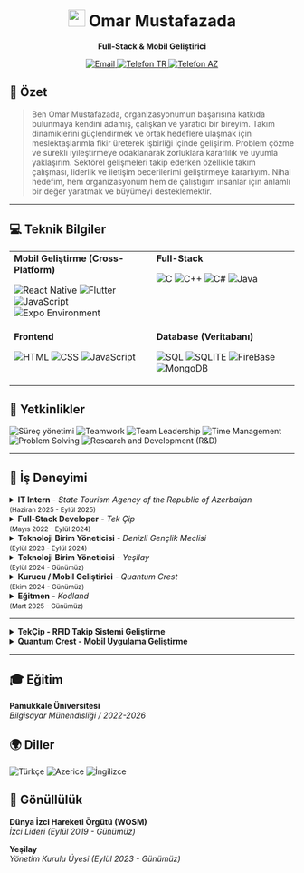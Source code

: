 <h1 align="center">
  <img src="https://media.giphy.com/media/hvRJCLFzcasrR4ia7z/giphy.gif" width="30px" style="margin-bottom: -4px;">
  Omar Mustafazada
</h1>

<p align="center">
  <strong>Full-Stack & Mobil Geliştirici</strong>
</p>

<p align="center">
  <a href="mailto:Oomar.mustafa0@gmail.com">
    <img src="https://img.shields.io/badge/Email-Oomar.mustafa0@gmail.com-D14836?style=for-the-badge&logo=gmail" alt="Email"/>
  </a>
  <a href="tel:+905066107909">
    <img src="https://img.shields.io/badge/Telefon (TR)-+90 506 610 79 09-25D366?style=for-the-badge&logo=whatsapp" alt="Telefon TR"/>
  </a>
  <a href="tel:+994993799091">
    <img src="https://img.shields.io/badge/Telefon (AZ)-+994 99 379 90 91-0078D4?style=for-the-badge&logo=skype" alt="Telefon AZ"/>
  </a>
</p>

## 👤 Özet

> Ben Omar Mustafazada, organizasyonumun başarısına katkıda bulunmaya kendini adamış, çalışkan ve yaratıcı bir bireyim. Takım dinamiklerini güçlendirmek ve ortak hedeflere ulaşmak için meslektaşlarımla fikir üreterek işbirliği içinde gelişirim. Problem çözme ve sürekli iyileştirmeye odaklanarak zorluklara kararlılık ve uyumla yaklaşırım. Sektörel gelişmeleri takip ederken özellikle takım çalışması, liderlik ve iletişim becerilerimi geliştirmeye kararlıyım. Nihai hedefim, hem organizasyonum hem de çalıştığım insanlar için anlamlı bir değer yaratmak ve büyümeyi desteklemektir.

---

## 💻 Teknik Bilgiler

<table width="100%">
  <tr>
    <td width="50%" valign="top">
      <strong>Mobil Geliştirme (Cross-Platform)</strong>
      <p>
        <img src="https://img.shields.io/badge/React_Native-20232A?style=for-the-badge&logo=react&logoColor=61DAFB" alt="React Native"/>
        <img src="https://img.shields.io/badge/Flutter-02569B?style=for-the-badge&logo=flutter&logoColor=white" alt="Flutter"/>
        <img src="https://img.shields.io/badge/JavaScript-F7DF1E?style=for-the-badge&logo=javascript&logoColor=black" alt="JavaScript"/>
        <img src="https://img.shields.io/badge/Expo-000020?style=for-the-badge&logo=expo&logoColor=white" alt="Expo Environment"/>
      </p>
    </td>
    <td width="50%" valign="top">
      <strong>Full-Stack</strong>
      <p>
        <img src="https://img.shields.io/badge/C-A8B9CC?style=for-the-badge&logo=c&logoColor=white" alt="C"/>
        <img src="https://img.shields.io/badge/C++-00599C?style=for-the-badge&logo=cplusplus&logoColor=white" alt="C++"/>
        <img src="https://img.shields.io/badge/C%23-239120?style=for-the-badge&logo=c-sharp&logoColor=white" alt="C#"/>
        <img src="https://img.shields.io/badge/Java-ED8B00?style=for-the-badge&logo=openjdk&logoColor=white" alt="Java"/>
      </p>
    </td>
  </tr>
  <tr>
    <td width="50%" valign="top">
      <strong>Frontend</strong>
      <p>
        <img src="https://img.shields.io/badge/HTML5-E34F26?style=for-the-badge&logo=html5&logoColor=white" alt="HTML"/>
        <img src="https://img.shields.io/badge/CSS3-1572B6?style=for-the-badge&logo=css3&logoColor=white" alt="CSS"/>
        <img src="https://img.shields.io/badge/JavaScript-F7DF1E?style=for-the-badge&logo=javascript&logoColor=black" alt="JavaScript"/>
      </p>
    </td>
    <td width="50%" valign="top">
      <strong>Database (Veritabanı)</strong>
      <p>
        <img src="https://img.shields.io/badge/SQL-000000?style=for-the-badge&logo=sqlite&logoColor=white" alt="SQL"/>
        <img src="https://img.shields.io/badge/SQLite-003B57?style=for-the-badge&logo=sqlite&logoColor=white" alt="SQLITE"/>
        <img src="https://img.shields.io/badge/Firebase-FFCA28?style=for-the-badge&logo=firebase&logoColor=black" alt="FireBase"/>
        <img src="https://img.shields.io/badge/MongoDB-47A248?style=for-the-badge&logo=mongodb&logoColor=white" alt="MongoDB"/>
      </p>
    </td>
  </tr>
</table>

## 🌟 Yetkinlikler

<p>
  <img src="https://img.shields.io/badge/Süreç Yönetimi-4A90E2?style=for-the-badge" alt="Süreç yönetimi"/>
  <img src="https://img.shields.io/badge/Takım Çalışması-4A90E2?style=for-the-badge" alt="Teamwork"/>
  <img src="https://img.shields.io/badge/Takım Liderliği-4A90E2?style=for-the-badge" alt="Team Leadership"/>
  <img src="https://img.shields.io/badge/Zaman Yönetimi-4A90E2?style=for-the-badge" alt="Time Management"/>
  <img src="https://img.shields.io/badge/Problem Çözme-4A90E2?style=for-the-badge" alt="Problem Solving"/>
  <img src="https://img.shields.io/badge/Araştırma ve Geliştirme (AR--GE)-4A90E2?style=for-the-badge" alt="Research and Development (R&D)"/>
</p>

---

## 💼 İş Deneyimi

<details>
<summary>
  <strong>IT Intern</strong> - <em>State Tourism Agency of the Republic of Azerbaijan</em>
  <br>
  <small>(Haziran 2025 - Eylül 2025)</small>
</summary>
<p>
  </p>
</details>

<details>
<summary>
  <strong>Full-Stack Developer</strong> - <em>Tek Çip</em>
  <br>
  <small>(Mayıs 2022 - Eylül 2024)</small>
</summary>
<ul>
  <li><b>Frontend development:</b> Kullanıcı dostu arayüzler tasarlayarak React ve JavaScript ile dinamik web uygulamaları geliştirdim.</li>
  <li><b>Database management:</b> SQL ve MongoDB kullanarak veri yönetimi ve entegrasyonu sağladım ve veritabanı performansını optimize ettim.</li>
</ul>
</details>

<details>
<summary>
  <strong>Teknoloji Birim Yöneticisi</strong> - <em>Denizli Gençlik Meclisi</em>
  <br>
  <small>(Eylül 2023 - Eylül 2024)</small>
</summary>
<ul>
  <li><b>Teknolojik projelerin yönetimi:</b> Gençlik meclisi için dijital projeler geliştirmek ve mevcut projelerin teknoloji altyapısını yönetmek.</li>
  <li><b>Ekip koordinasyonu:</b> Teknoloji biriminin çalışmalarını organize ederek ekip üyeleri arasında verimli iletişimi sağlamak.</li>
  <li><b>Teknolojik festival ve fuarlar düzenlemek:</b> Teknoloji alanında gençlere yenilikçi fırsatlar sunarak etkinlik ve fuarlar düzenlemek.</li>
</ul>
</details>

<details>
<summary>
  <strong>Teknoloji Birim Yöneticisi</strong> - <em>Yeşilay</em>
  <br>
  <small>(Eylül 2024 - Günümüz)</small>
</summary>
<ul>
  <li><b>Dijital projelerin stratejik yönetimi:</b> Yeşilay'ın teknoloji projelerinin planlanması, geliştirilmesi ve uygulanmasına liderlik ederek kurumun dijital dönüşümüne katkı sağladım.</li>
  <li><b>Ekip liderliği ve işbirliği:</b> Teknoloji birimi içindeki ekipleri koordine ederek verimli çalışma ortamları yarattım ve projelerin zamanında ve yüksek kalitede tamamlanmasını sağladım.</li>
  <li><b>Toplum odaklı teknoloji projeleri geliştirmek:</b> Sosyal sorumluluk bilinciyle teknoloji çözümleri üreterek toplumsal farkındalığı artırmak amacıyla dijital etkinlikler ve kampanyalar düzenledim.</li>
</ul>
</details>

<details>
<summary>
  <strong>Kurucu / Mobil Geliştirici</strong> - <em>Quantum Crest</em>
  <br>
  <small>(Ekim 2024 - Günümüz)</small>
</summary>
<ul>
  <li><b>Şirketin teknoloji vizyonunu belirleme:</b> QuantumCrest'in mobil uygulama geliştirme stratejisini oluşturdum ve yenilikçi, kullanıcı dostu projeler hayata geçirdim.</li>
  <li><b>Mobil uygulama geliştirme:</b> React Native ve diğer teknolojilerle yüksek performanslı, cross-platform mobil uygulamalar geliştirdim.</li>
  <li><b>Ekip yönetimi ve liderlik:</b> Teknoloji ekibini yönlendirerek stratejik kararlar aldım ve projelerin zamanında tamamlanması için etkili iletişim sağladım.</li>
</ul>
</details>

<details>
<summary>
  <strong>Eğitmen</strong> - <em>Kodland</em>
  <br>
  <small>(Mart 2025 - Günümüz)</small>
</summary>
<ul>
  <li><b>Yazılım Eğitimi:</b> Öğrencilere kodlama ve algoritma mantığını öğreterek güçlü bir programlama temeli oluşturmalarına yardımcı oldum.</li>
  <li><b>Proje Tabanlı Öğrenme:</b> Teorik bilgileri pratik projelere uygulayarak öğrencilere gerçek dünya uygulamaları geliştirmelerinde rehberlik ettim.</li>
  <li><b>Mentorluk ve Rehberlik:</b> Öğrencilere teknik destek ve kariyer tavsiyeleri sunarak yazılım geliştirme alanında büyümelerine yardımcı oldum.</li>
  <li><b>Online Öğretim & Sınıf Yönetimi:</b> Canlı interaktif dersler verdim ve öğrenci katılımını sağlamak için çevrimiçi öğrenme ortamlarını etkili bir şekilde yönettim.</li>
</ul>
</details>

---

<details>
<summary>
  <strong>TekÇip - RFID Takip Sistemi Geliştirme</strong>
</summary>
<ul>
  <li><b>Sistem Geliştirme:</b> Varlık yönetimi ve otomasyon için güvenli erişim kontrolü amaçlı akıllı kimlik kartları da dahil olmak üzere RFID ve NFC tabanlı takip çözümleri tasarladım ve uyguladım.</li>
  <li><b>Donanım & Yazılım Entegrasyonu:</b> Temassız bilgi paylaşımı için elektronik kartvizitler gibi çözümleri mümkün kılan, arka uç sistemlerle sorunsuz iletişim sağlayan NFC etiketlerini ve izleme cihazlarını yapılandırdım.</li>
  <li><b>Özel Yazılım Çözümleri:</b> Restoranlar için dijital menüler gibi kullanım senaryolarını destekleyen, gerçek zamanlı veri işleme, kimlik doğrulama ve otomasyon için uygulamalar geliştirdim.</li>
  <li><b>Optimize Edilmiş Performans:</b> Sadakat programları ve güvenli işlemler için güvenilir NFC destekli dijital kartlara yol açan gelişmiş sinyal işleme teknikleri sayesinde izleme doğruluğunu ve sistem verimliliğini artırdım.</li>
</ul>
</details>

<details>
<summary>
  <strong>Quantum Crest - Mobil Uygulama Geliştirme</strong>
</summary>
<br>
  
  <details>
  <summary>
    <strong>DİM Buraxılış Hesabla (9. Sinif) Application</strong>
  </summary>
  <ul>
    <li><b>Sınav Puanı Hesaplama:</b> 9. sınıf öğrencileri için DİM (Devlet Sınav Merkezi) mezuniyet puanlarının hesaplanmasını otomatikleştiren bir mobil uygulama geliştirdim.</li>
    <li><b>Kullanıcı Dostu Arayüz:</b> Öğrencilerin sınav sonuçlarını kolayca girmelerine ve anında hesaplama almalarına olanak tanıyan sezgisel bir kullanıcı arayüzü tasarladım.</li>
    <li><b>Özel Algoritma Entegrasyonu:</b> Resmi DİM puanlama kriterlerine dayalı doğru bir derecelendirme algoritması uyguladım.</li>
    <li><b>Verimlilik & Erişilebilirlik:</b> Öğrencilere manuel hesaplamalar olmadan nihai puanlarını tahmin etmeleri için hızlı ve erişilebilir bir araç sağladım.</li>
  </ul>
  </details>
  
  <details>
  <summary>
    <strong>DİM Buraxılış Hesabla (11.Sinif) Application</strong>
  </summary>
  <ul>
    <li><b>Sınav Puanı Hesaplama:</b> 11. sınıf öğrencileri için DİM (Devlet Sınav Merkezi) mezuniyet puanlarının hesaplanmasını otomatikleştiren bir mobil uygulama geliştirdim.</li>
    <li><b>Kullanıcı Dostu Arayüz:</b> Öğrencilerin sınav sonuçlarını girmelerine ve hızlı bir şekilde doğru hesaplamalar almalarına olanak tanıyan, gezinmesi kolay bir arayüz oluşturdum.</li>
    <li><b>Özel Algoritma Entegrasyonu:</b> Kesin sonuçlar için DİM mezuniyet puanlama sistemine dayalı özel bir algoritma uyguladım.</li>
    <li><b>Gerçek Zamanlı Geri Bildirim:</b> Öğrencilerin beklenen puanlarını anında görmelerini sağlayarak gelecek akademik kararlarını planlamalarına yardımcı oldum.</li>
  </ul>
  </details>
  
  <details>
  <summary>
    <strong>KASİF Sheki Application</strong>
  </summary>
  <ul>
    <li><b>Şehir Keşfi:</b> Yerel ve uluslararası turistlerin Şeki'deki çeşitli ilgi çekici yerleri keşfetmelerine yardımcı olmak için kapsamlı bir şehir rehberi uygulaması olan KASIF'i geliştirdim.</li>
    <li><b>Lokasyon Arama:</b> Kullanıcıların restoranlar, kafeler, tarihi yerler, alışveriş merkezleri ve daha fazlası gibi kategorilere göre yerleri aramasına ve keşfetmesine olanak tanıyarak şehri keşfetmenin kolay bir yolunu sundum.</li>
    <li><b>Mesafe & Görsel Önizleme:</b> Kullanıcıların mevcut konumundan tam konum ayrıntılarını ve gerçek zamanlı mesafeyi sağladım. Kullanıcılar ziyaret etmeden önce atmosferi ve çevreyi hissetmek için her yerin gerçek görüntülerini görüntüleyebilirler.</li>
    <li><b>Kart tabanlı Navigasyon:</b> Kolay gezinme ve karşılaştırma için her konumun kısa bir açıklama, derecelendirme ve temel ayrıntılarla görüntülendiği sezgisel bir kart sistemi uyguladım.</li>
    <li><b>En Çok Ziyaret Edilen Yerler:</b> Şehirdeki en popüler ve sık ziyaret edilen yerleri vurgulayarak turistlerin en iyi atraksiyonları bulmasını kolaylaştırdım.</li>
    <li><b>Kapsamlı Bilgi Platformu:</b> Tüm temel bilgileri (resimler, derecelendirmeler, mesafeler) kullanımı kolay tek bir platformda birleştirerek kullanıcıların seyahatlerini sorunsuz ve verimli bir şekilde planlamalarını sağladım.</li>
  </ul>
  </details>

  <details>
  <summary>
    <strong>Shebeke Art Center Application</strong>
  </summary>
  <ul>
    <li><b>Kolay Katalog Tarama:</b> Sanat tutkunlarının Şeki zanaatkarları tarafından yaratılan çok çeşitli geleneksel Şebeke sanatı eserlerini keşfetmelerine ve görüntülemelerine olanak tanıyan kullanıcı dostu bir platform geliştirdim. Her sanat eserinin ayrıntılı açıklamaları ve fiyatlandırması, parçaların kalitesi ve işçiliği hakkında kapsamlı bilgilerle birlikte açıkça görüntülenir.</li>
    <li><b>Hızlı Sipariş & Teslimat Seçenekleri:</b> Kullanıcılar istedikleri sanat eserini kolayca seçip doğrudan uygulamadan sipariş verebilirler. Birden fazla teslimat seçeneği mevcuttur: Kargo Hizmeti, Mağazadan Teslim Alma. Müşteriler siparişlerini tamamen özelleştirebilir ve teslimatı tercihlerine göre planlayabilirler.</li>
    <li><b>Sepet & Ödeme Seçenekleri:</b> Kullanıcılar seçilen sanat eserlerini sepetlerine ekleyebilir ve siparişi tamamlamadan önce öğeleri önizleyebilirler. Toplam tutar görünür ve kullanıcılar siparişlerini sorunsuz bir şekilde yönetebilirler. Yaklaşan bir özellik, uygulama içinde çevrimiçi ödeme seçeneklerine izin verecektir.</li>
    <li><b>Kullanıcı Dostu Arayüz:</b> Uygulama, sezgisel ve basit bir tasarıma sahiptir, bu da tüm teknik seviyelerdeki kullanıcıların sadece birkaç dokunuşla kolayca göz atabilmesini, sepete ekleyebilmesini ve sipariş verebilmesini sağlar.</li>
  </ul>
  </details>
  
  <details>
  <summary>
    <strong>Halvaçı Oğlu Kamran Application</strong>
  </summary>
  <ul>
    <li><b>Kolay Menü Görünümü:</b> Helvacı Oğlu Kamran için müşterilerin tatlılar, helva, çikolatalar ve daha fazlası dahil olmak üzere geniş bir ürün yelpazesini keşfetmelerine olanak tanıyan kullanıcı dostu bir uygulama geliştirdim. Her ürünün açıklaması ve fiyatı açıkça görüntülenir, daha fazla bilgi için ayrıntılı görünümler mevcuttur.</li>
    <li><b>Kolay Sipariş & Teslimat Seçenekleri:</b> Kullanıcılar favori ürünlerini doğrudan uygulamadan seçip sipariş verebilirler. Kurye Hizmeti, Mağazadan Teslim Alma. Müşteriler siparişlerini tamamen özelleştirebilir ve teslimat seçeneklerini kişisel tercihlerine göre planlayabilirler.</li>
    <li><b>Sepet & Ödeme Seçenekleri:</b> Kullanıcılar seçilen öğeleri sepetlerine ekleyebilir ve tamamlamadan önce siparişlerini önizleyebilirler. Toplam tutar görüntülenir ve kullanıcılar siparişlerini kolayca yönetebilirler. Yaklaşan bir özellik, çevrimiçi ödeme seçeneklerine izin vererek daha rahat alışveriş sağlayacaktır.</li>
    <li><b>Kullanıcı Dostu Arayüz:</b> Uygulama, basit ve sezgisel bir tasarıma sahiptir, bu da herkesin sadece birkaç dokunuşla kolayca göz atabilmesini, sepete ekleyebilmesini ve sipariş verebilmesini sağlar.</li>
    <li><b>Özel Teklifler & İndirimler:</b> Kullanıcılar tatillerde ve özel günlerde özel indirim ve kampanyalardan yararlanabilirler. Yeni ürünler ve özel teklifler için bildirimler müşterileri en son güncellemelerden haberdar eder.</li>
  </ul>
  </details>
  
  <details>
  <summary>
    <strong>Əmək Haqqı Hesablama Application</strong>
  </summary>
  <ul>
    <li><b>Maaş Hesaplama:</b> Kullanıcıların dört özel vergiyi düştükten sonra net maaşlarını kolayca hesaplamalarına yardımcı olan bir uygulama geliştirdim. Uygulama toplam maaşı hesaplar ve her verginin ayrıntılı bir dökümünü sunar.</li>
    <li><b>Kullanıcı Dostu Arayüz:</b> Kullanıcıların brüt maaşlarını girmelerine ve vergi kesintilerinden sonra anında net tutarı almalarına olanak tanıyan sezgisel, kullanımı kolay bir arayüz tasarladım.</li>
    <li><b>Ayrıntılı Vergi Dökümü:</b> Uygulama, her kesinti için bireysel vergi tutarları ve yüzdeleri dahil olmak üzere ayrıntılı bir döküm görüntüler, bu da kullanıcıların maaşlarından yapılan kesintileri tam olarak anlamalarını sağlar.</li>
    <li><b>Modern Tasarım:</b> Uygulama, hem kişisel hem de iş kullanımına uygun, profesyonel bir his veren şık, modern bir tasarıma sahiptir.</li>
    <li><b>Maaş Paylaşma Özelliği:</b> Kullanıcıların maaş detaylarını kart benzeri bir formatta paylaşmalarına olanak tanıyan, kolay paylaşım veya kaydetme için mükemmel bir özellik ekledim.</li>
  </ul>
  </details>
  
</details>

---

## 🎓 Eğitim

<p>
  <strong>Pamukkale Üniversitesi</strong>
  <br>
  <em>Bilgisayar Mühendisliği / 2022-2026</em>
</p>

## 🌍 Diller

<p>
  <img src="https://img.shields.io/badge/Türkçe-C1 (Anadil)-E00000?style=for-the-badge" alt="Türkçe"/>
  <img src="https://img.shields.io/badge/Azerice-C1 (Anadil)-0057B8?style=for-the-badge" alt="Azerice"/>
  <img src="https://img.shields.io/badge/İngilizce-B2 (Upper Intermediate)-0073C0?style=for-the-badge" alt="İngilizce"/>
</p>

## 🤝 Gönüllülük

<p>
  <strong>Dünya İzci Hareketi Örgütü (WOSM)</strong>
  <br>
  <em>İzci Lideri (Eylül 2019 - Günümüz)</em>
</p>
<p>
  <strong>Yeşilay</strong>
  <br>
  <em>Yönetim Kurulu Üyesi (Eylül 2023 - Günümüz)</em>
</p>
